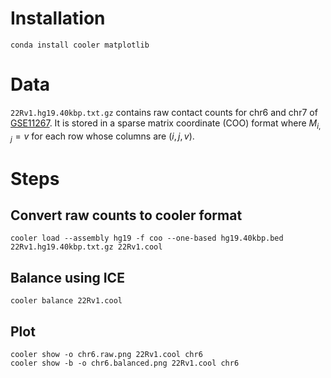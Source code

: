 # Installation

```shell
conda install cooler matplotlib
```

# Data

`22Rv1.hg19.40kbp.txt.gz` contains raw contact counts for chr6 and chr7 of [GSE11267](https://ncbi.nln.gov/geo/GSE11267).
It is stored in a sparse matrix coordinate (COO) format where $M_{i,j} = v$ for each row whose columns are $(i, j, v)$.

# Steps

## Convert raw counts to cooler format

```shell
cooler load --assembly hg19 -f coo --one-based hg19.40kbp.bed 22Rv1.hg19.40kbp.txt.gz 22Rv1.cool
```

## Balance using ICE

```shell
cooler balance 22Rv1.cool
```

## Plot

```shell
cooler show -o chr6.raw.png 22Rv1.cool chr6
cooler show -b -o chr6.balanced.png 22Rv1.cool chr6
```
